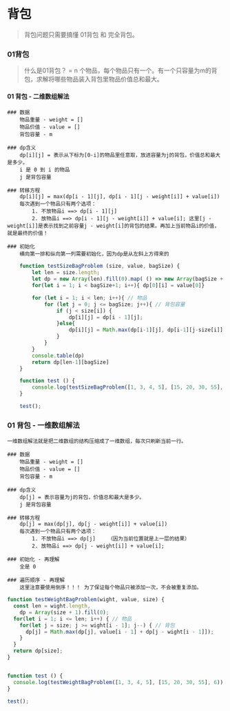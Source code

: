 # 背包

> 背包问题只需要搞懂 01背包 和 完全背包。
    
### 01背包 
> 什么是01背包？ = n 个物品，每个物品只有一个。有一个只容量为m的背包，求解将哪些物品装入背包里物品价值总和最大。

#### 01 背包 - 二维数组解法
    ### 数据 
        物品重量 - weight = []        
        物品价值 - value = []         
        背包容量 - m      

    ### dp含义
        dp[i][j] = 表示从下标为[0-i]的物品里任意取，放进容量为j的背包，价值总和最大是多少。
        i 是 0 到 i 的物品       
        j 是背包容量               
        
    ### 转移方程
        dp[i][j] = max(dp[i - 1][j], dp[i - 1][j - weight[i]] + value[i]) 
        每次遇到一个物品只有两个选项：    
            1. 不放物品i ==> dp[i - 1][j]         
            2. 放物品i ==> dp[i - 1][j - weight[i]] + value[i]; 这里[j - weight[i]]是表示找到之前容量j - weight[i]的背包的结果。再加上当前物品i的价值，就是最终的价值！    

    ### 初始化 
        横向第一排和纵向第一列需要初始化，因为dp是从左斜上方得来的 

```js
    function testSizeBagProblem (size, value, bagSize) {
        let len = size.length;
        let dp = new Array(len).fill(0).map( () => new Array(bagSize + 1).fill(0))
        for(let i = 1; i < bagSize+1; i++){ dp[0][i] = value[0]}

        for (let i = 1; i < len; i++){ // 物品 
            for (let j = 0; j <= bagSize; j++){ // 背包容量 
                if (j < size[i]) {
                    dp[i][j] = dp[i - 1][j];
                }else{
                    dp[i][j] = Math.max(dp[i-1][j], dp[i-1][j-size[i]] + value[i])
                }
            }
        }
        console.table(dp)
        return dp[len-1][bagSize]
    }

    function test () {
        console.log(testSizeBagProblem([1, 3, 4, 5], [15, 20, 30, 55], 6));
    }

    test();
```





### 01 背包 - 一维数组解法
    一维数组解法就是把二维数组的结构压缩成了一维数组，每次只刷新当前一行。

    ### 数据 
        物品重量 - weight = []        
        物品价值 - value = []         
        背包容量 - m      

    ### dp含义
        dp[j] = 表示容量为j的背包，价值总和最大是多少。
        j 是背包容量               
        
    ### 转移方程
        dp[j] = max(dp[j], dp[j - weight[i]] + value[i]) 
        每次遇到一个物品只有两个选项：    
            1. 不放物品i ==> dp[j]    （因为当前位置就是上一层的结果）
            2. 放物品i ==> dp[j - weight[i]] + value[i]; 

    ### 初始化 - 再理解 
        全是 0 

    ### 遍历顺序 - 再理解 
        这里注意要使用倒序！！！ 为了保证每个物品只被添加一次，不会被重复添加。
        
```js
function testWeightBagProblem(wight, value, size) {
  const len = wight.length, 
    dp = Array(size + 1).fill(0);
  for(let i = 1; i <= len; i++) { // 物品 
    for(let j = size; j >= wight[i - 1]; j--) { // 背包
      dp[j] = Math.max(dp[j], value[i - 1] + dp[j - wight[i - 1]]);
    }
  }
  return dp[size];
}


function test () {
  console.log(testWeightBagProblem([1, 3, 4, 5], [15, 20, 30, 55], 6));
}

test();
```



